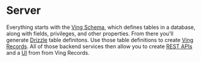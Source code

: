 # Server
Everything starts with the [Ving Schema](/ving/server/ving-schema), which defines tables in a database, along with fields, privileges, and other properties. From there you'll generate [Drizzle](/ving/server/drizzle) table definitons. Use those table definitions to create [Ving Records](/ving/server/ving-record). All of those backend services then allow you to create [REST APIs](/ving/rest) and a [UI](/ving/ui) from from Ving Records. 